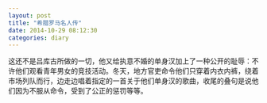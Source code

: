 ```yaml
---
layout: post
title: "希腊罗马名人传"
date: 2014-10-29 08:12:30
categories: diary
---
```


这还不是吕库古所做的一切，他又给执意不婚的单身汉加上了一种公开的耻辱：不许他们观看青年男女的竞技活动。冬天，地方官吏命令他们只穿着内衣内裤，绕着市场列队而行，边走边唱着指定的一首关于他们单身汉的歌曲，收尾的叠句是说他们因为不服从命令，受到了公正的惩罚等等。
